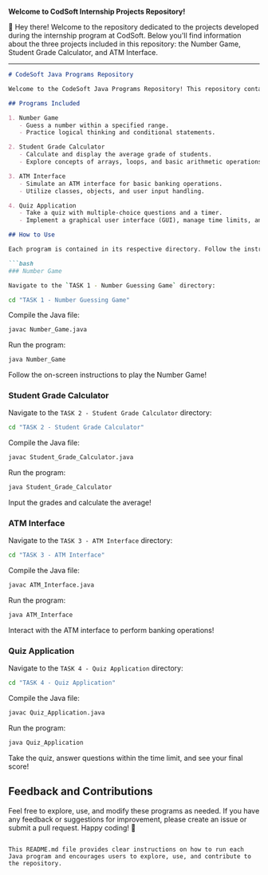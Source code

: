 **Welcome to CodSoft Internship Projects Repository!**

👋 Hey there! Welcome to the repository dedicated to the projects developed during the internship program at CodSoft. Below you'll find information about the three projects included in this repository: the Number Game, Student Grade Calculator, and ATM Interface.

---
```markdown
# CodeSoft Java Programs Repository

Welcome to the CodeSoft Java Programs Repository! This repository contains four Java programs that showcase different aspects of software development and programming concepts.

## Programs Included

1. Number Game
   - Guess a number within a specified range.
   - Practice logical thinking and conditional statements.

2. Student Grade Calculator
   - Calculate and display the average grade of students.
   - Explore concepts of arrays, loops, and basic arithmetic operations.

3. ATM Interface
   - Simulate an ATM interface for basic banking operations.
   - Utilize classes, objects, and user input handling.

4. Quiz Application
   - Take a quiz with multiple-choice questions and a timer.
   - Implement a graphical user interface (GUI), manage time limits, and track scores.

## How to Use

Each program is contained in its respective directory. Follow the instructions below to run each program:

```bash
### Number Game

Navigate to the `TASK 1 - Number Guessing Game` directory:

cd "TASK 1 - Number Guessing Game"
```

Compile the Java file:
```bash
javac Number_Game.java
```

Run the program:
```bash
java Number_Game
```

Follow the on-screen instructions to play the Number Game!

### Student Grade Calculator

Navigate to the `TASK 2 - Student Grade Calculator` directory:
```bash
cd "TASK 2 - Student Grade Calculator"
```

Compile the Java file:
```bash
javac Student_Grade_Calculator.java
```

Run the program:
```bash
java Student_Grade_Calculator
```

Input the grades and calculate the average!

### ATM Interface

Navigate to the `TASK 3 - ATM Interface` directory:
```bash
cd "TASK 3 - ATM Interface"
```

Compile the Java file:
```bash
javac ATM_Interface.java
```

Run the program:
```bash
java ATM_Interface
```

Interact with the ATM interface to perform banking operations!

### Quiz Application

Navigate to the `TASK 4 - Quiz Application` directory:
```bash
cd "TASK 4 - Quiz Application"
```

Compile the Java file:
```bash
javac Quiz_Application.java
```

Run the program:
```bash
java Quiz_Application
```

Take the quiz, answer questions within the time limit, and see your final score!

## Feedback and Contributions

Feel free to explore, use, and modify these programs as needed. If you have any feedback or suggestions for improvement, please create an issue or submit a pull request. Happy coding! 🚀
```

This README.md file provides clear instructions on how to run each Java program and encourages users to explore, use, and contribute to the repository.
